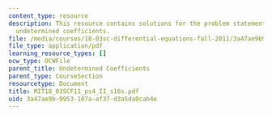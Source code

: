 ```yaml
---
content_type: resource
description: This resource contains solutions for the problem statements related to
  undetermined coefficients.
file: /media/courses/18-03sc-differential-equations-fall-2011/3a47ae9b9953107aaf37d3a5da0cab4e_MIT18_03SCF11_ps4_II_s16s.pdf
file_type: application/pdf
learning_resource_types: []
ocw_type: OCWFile
parent_title: Undetermined Coefficients
parent_type: CourseSection
resourcetype: Document
title: MIT18_03SCF11_ps4_II_s16s.pdf
uid: 3a47ae9b-9953-107a-af37-d3a5da0cab4e
---
```

